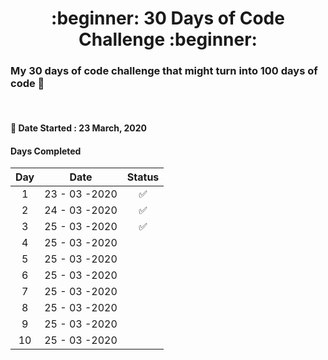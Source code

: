 <h1 align=center>:beginner: 30 Days of Code Challenge :beginner:</h1>

### My 30 days of code challenge that might turn into 100 days of code 🤞

<br>

#### 📌 Date Started : 23 March, 2020

#### Days Completed
 
|     Day      |                  Date                 |        Status         | 
| :----------: | :-----------------------------------: | :-------------------: |
| 1            | 23 - 03 -2020                         | ✅                   |
| 2            | 24 - 03 -2020                         | ✅                   |
| 3            | 25 - 03 -2020                         | ✅                   |
| 4            | 25 - 03 -2020                         |                    |
| 5            | 25 - 03 -2020                         |                    |
| 6            | 25 - 03 -2020                         |                    |
| 7            | 25 - 03 -2020                         |                    |
| 8            | 25 - 03 -2020                         |                    |
| 9            | 25 - 03 -2020                         |                    |
| 10           | 25 - 03 -2020                         |                    |

